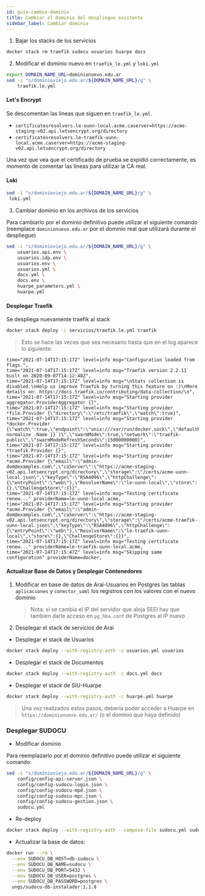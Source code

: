 ```yaml
---
id: guia-cambio-dominio
title: Cambiar el Dominio del despliegue existente
sidebar_label: Cambiar dominio
---
```


1. Bajar los stacks de los servicios

```bash
docker stack rm traefik sudocu usuarios huarpe docs
```

2. Modificar el dominio nuevo en `traefik_le.yml` y `loki.yml`

```bash
export DOMAIN_NAME_URL=dominionuevo.edu.ar
sed -i "s/dominioviejo.edu.ar/${DOMAIN_NAME_URL}/g" \
    traefik.le.yml
```

#### Let's Encrypt

Se descomentan las lineas que siguen en `traefik_le.yml`.

 - `certificatesresolvers.le-uunn-local.acme.caserver=https://acme-staging-v02.api.letsencrypt.org/directory`
 - `certificatesresolvers.le-traefik-uunn-local.acme.caserver=https://acme-staging-v02.api.letsencrypt.org/directory`

Una vez que vea que el certificado de prueba se expidió correctamente, es momento de comentar las líneas para utilizar la CA real.

#### Loki
```bash
sed -i "s/dominioviejo.edu.ar/${DOMAIN_NAME_URL}/g" \
 loki.yml
```

3. Cambiar dominio en los archivos de los servicios

Para cambiarlo por el dominio definitivo puede utilizar el siguiente comando (reemplace `dominionuevo.edu.ar` por el dominio real que utilizará durante el despliegue)

```bash
sed -i "s/dominioviejo.edu.ar/${DOMAIN_NAME_URL}/g" \
    usuarios.api.env \
    usuarios.idp.env \
    usuarios.env \
    usuarios.yml \
    docs.yml \
    docs.env \
    huarpe_parameters.yml \
    huarpe.yml
```

#### Desplegar Traefik

Se despliega nuevamente traefik al stack

```bash
docker stack deploy -c servicios/traefik.le.yml traefik
```

> Esto se hace las veces que sea necesario hasta que en el log aparece lo siguiente:

```text
time="2021-07-14T17:15:17Z" level=info msg="Configuration loaded from flags.",
time="2021-07-14T17:15:17Z" level=info msg="Traefik version 2.2.11 built on 2020-09-07T14:12:48Z",
time="2021-07-14T17:15:17Z" level=info msg="\nStats collection is disabled.\nHelp us improve Traefik by turning this feature on :)\nMore details on: https://docs.traefik.io/contributing/data-collection/\n",
time="2021-07-14T17:15:17Z" level=info msg="Starting provider aggregator.ProviderAggregator {}",
time="2021-07-14T17:15:17Z" level=info msg="Starting provider *file.Provider {\"directory\":\"/etc/traefik\",\"watch\":true}",
time="2021-07-14T17:15:17Z" level=info msg="Starting provider *docker.Provider {\"watch\":true,\"endpoint\":\"unix:///var/run/docker.sock\",\"defaultRule\":\"Host(`{{ normalize .Name }}`)\",\"swarmMode\":true,\"network\":\"traefik-public\",\"swarmModeRefreshSeconds\":15000000000}",
time="2021-07-14T17:15:17Z" level=info msg="Starting provider *traefik.Provider {}",
time="2021-07-14T17:15:17Z" level=info msg="Starting provider *acme.Provider {\"email\":\"admin-dom@examples.com\",\"caServer\":\"https://acme-staging-v02.api.letsencrypt.org/directory\",\"storage\":\"/certs/acme-uunn-local.json\",\"keyType\":\"RSA4096\",\"httpChallenge\":{\"entryPoint\":\"web\"},\"ResolverName\":\"le-uunn-local\",\"store\":{},\"ChallengeStore\":{}}",
time="2021-07-14T17:15:17Z" level=info msg="Testing certificate renew..." providerName=le-uunn-local.acme,
time="2021-07-14T17:15:17Z" level=info msg="Starting provider *acme.Provider {\"email\":\"admin-dom@examples.com\",\"caServer\":\"https://acme-staging-v02.api.letsencrypt.org/directory\",\"storage\":\"/certs/acme-traefik-uunn-local.json\",\"keyType\":\"RSA4096\",\"httpChallenge\":{\"entryPoint\":\"web\"},\"ResolverName\":\"le-traefik-uunn-local\",\"store\":{},\"ChallengeStore\":{}}",
time="2021-07-14T17:15:17Z" level=info msg="Testing certificate renew..." providerName=le-traefik-uunn-local.acme,
time="2021-07-14T17:15:47Z" level=info msg="Skipping same configuration" providerName=docker,
```
#### Actualizar Base de Datos y Desplegar Contenedores

1. Modificar en base de datos de Arai-Usuarios en Postgres las tablas `aplicaciones` y `conector_saml` los registros con los valores con el nuevo dominio

   > Nota: si se cambia el IP del servidor que aloja SEEI hay que tambíen darle acceso en `pg_hba.conf` de Postgres al IP nuevo

2. Desplegar el stack de servicios de Arai

 * Desplegar el stack de Usuarios

```bash
docker stack deploy --with-registry-auth -c usuarios.yml usuarios
```

 * Desplegar el stack de Documentos

```bash
docker stack deploy --with-registry-auth -c docs.yml docs
```

 * Desplegar el stack de SIU-Huarpe

```bash
docker stack deploy --with-registry-auth -c huarpe.yml huarpe
```

> Una vez realizados estos pasos, debería poder acceder a Huarpe en `https://dominionuevo.edu.ar/` (o el dominio que haya definido)


### Desplegar SUDOCU

 * Modificar dominio

Para reemplazarlo por el dominio definitivo puede utilizar
el siguiente comando:

```bash
sed -i "s/dominioviejo.edu.ar/${DOMAIN_NAME_URL}/g" \
    config/config-api-server.json \
    config/config-sudocu-login.json \
    config/config-sudocu-mpd.json \
    config/config-sudocu-mpc.json \
    config/config-sudocu-gestion.json \
    sudocu.yml
```

 * Re-deploy

```bash
docker stack deploy --with-registry-auth --compose-file sudocu.yml sudocu
```

 * Actualizar la base de datos:

```bash
docker run --rm \
  --env SUDOCU_DB_HOST=db-sudocu \
  --env SUDOCU_DB_NAME=sudocu \
  --env SUDOCU_DB_PORT=5432 \
  --env SUDOCU_DB_USER=postgres \
  --env SUDOCU_DB_PASSWORD=postgres \
  ungs/sudocu-db-instalador:1.1.8
```
